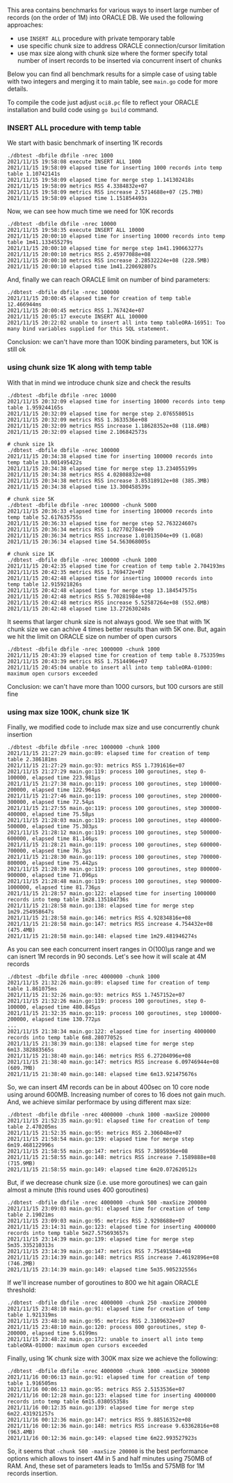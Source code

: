 This area contains benchmarks for various ways to insert large number
of records (on the order of 1M) into ORACLE DB. We used the following
approaches:
- use `INSERT ALL` procedure with private temporary table
- use specific chunk size to address ORACLE connection/cursor limitation
- use max size along with chunk size where the former specify total
number of insert records to be inserted via concurrent insert of chunks

Below you can find all benchmark results for a simple case of using
table with two integers and merging it to main table, see `main.go`
code for more details.

To compile the code just adjust `oci8.pc` file to reflect your ORACLE
installation and build code using `go build` command.

### INSERT ALL procedure with temp table
We start with basic benchmark of inserting 1K records
```
./dbtest -dbfile dbfile -nrec 1000
2021/11/15 19:58:08 execute INSERT ALL 1000
2021/11/15 19:58:09 elapsed time for inserting 1000 records into temp table 1.10742141s
2021/11/15 19:58:09 elapsed time for merge step 1.141302418s
2021/11/15 19:58:09 metrics RSS 4.3384832e+07
2021/11/15 19:58:09 metrics RSS increase 2.5714688e+07 (25.7MB)
2021/11/15 19:58:09 elapsed time 1.151854493s
```

Now, we can see how much time we need for 10K records
```
./dbtest -dbfile dbfile -nrec 10000
2021/11/15 19:58:35 execute INSERT ALL 10000
2021/11/15 20:00:10 elapsed time for inserting 10000 records into temp table 1m41.133455279s
2021/11/15 20:00:10 elapsed time for merge step 1m41.190663277s
2021/11/15 20:00:10 metrics RSS 2.45977088e+08
2021/11/15 20:00:10 metrics RSS increase 2.28532224e+08 (228.5MB)
2021/11/15 20:00:10 elapsed time 1m41.220692807s
```
And, finally we can reach ORACLE limit on number of bind parameters:
```
./dbtest -dbfile dbfile -nrec 100000
2021/11/15 20:00:45 elapsed time for creation of temp table 12.466944ms
2021/11/15 20:00:45 metrics RSS 1.767424e+07
2021/11/15 20:05:17 execute INSERT ALL 100000
2021/11/15 20:22:02 unable to insert all into temp tableORA-16951: Too many bind variables supplied for this SQL statement.
```
Conclusion: we can't have more than 100K binding parameters, but 10K is still ok

### using chunk size 1K along with temp table
With that in mind we introduce chunk size and check the results
```
./dbtest -dbfile dbfile -nrec 10000
2021/11/15 20:32:09 elapsed time for inserting 10000 records into temp table 1.959244165s
2021/11/15 20:32:09 elapsed time for merge step 2.076558051s
2021/11/15 20:32:09 metrics RSS 1.3633536e+08
2021/11/15 20:32:09 metrics RSS increase 1.18628352e+08 (118.6MB)
2021/11/15 20:32:09 elapsed time 2.106842573s
```
```
# chunk size 1k
./dbtest -dbfile dbfile -nrec 100000
2021/11/15 20:34:38 elapsed time for inserting 100000 records into temp table 13.001495422s
2021/11/15 20:34:38 elapsed time for merge step 13.234055199s
2021/11/15 20:34:38 metrics RSS 4.02808832e+08
2021/11/15 20:34:38 metrics RSS increase 3.85318912e+08 (385.3MB)
2021/11/15 20:34:38 elapsed time 13.300458539s
```

```
# chunk size 5K
./dbtest -dbfile dbfile -nrec 100000 -chunk 5000
2021/11/15 20:36:33 elapsed time for inserting 100000 records into temp table 52.617635755s
2021/11/15 20:36:33 elapsed time for merge step 52.763224607s
2021/11/15 20:36:34 metrics RSS 1.027702784e+09
2021/11/15 20:36:34 metrics RSS increase 1.01013504e+09 (1.0GB)
2021/11/15 20:36:34 elapsed time 54.563068005s
```

```
# chunk size 1K
./dbtest -dbfile dbfile -nrec 100000 -chunk 1000
2021/11/15 20:42:35 elapsed time for creation of temp table 2.704193ms
2021/11/15 20:42:35 metrics RSS 1.769472e+07
2021/11/15 20:42:48 elapsed time for inserting 100000 records into temp table 12.915921826s
2021/11/15 20:42:48 elapsed time for merge step 13.184547575s
2021/11/15 20:42:48 metrics RSS 5.70281984e+08
2021/11/15 20:42:48 metrics RSS increase 5.52587264e+08 (552.6MB)
2021/11/15 20:42:48 elapsed time 13.272630248s
```

It seems that larger chunk size is not always good. We see that with 1K
chunk size we can achive 4 times better results than with 5K one.
But, again we hit the limit on ORACLE size on number of open cursors

```
./dbtest -dbfile dbfile -nrec 1000000 -chunk 1000
2021/11/15 20:43:39 elapsed time for creation of temp table 8.753359ms
2021/11/15 20:43:39 metrics RSS 1.7514496e+07
2021/11/15 20:45:04 unable to insert all into temp tableORA-01000: maximum open cursors exceeded
```

Conclusion: we can't have more than 1000 cursors, but 100 cursors are still fine

### using max size 100K, chunk size 1K
Finally, we modified code to include max size and use concurrently chunk
insertion
```
./dbtest -dbfile dbfile -nrec 1000000 -chunk 1000
2021/11/15 21:27:29 main.go:89: elapsed time for creation of temp table 2.386181ms
2021/11/15 21:27:29 main.go:93: metrics RSS 1.7391616e+07
2021/11/15 21:27:29 main.go:119: process 100 goroutines, step 0-100000, elapsed time 223.981µs
2021/11/15 21:27:38 main.go:119: process 100 goroutines, step 100000-200000, elapsed time 122.964µs
2021/11/15 21:27:46 main.go:119: process 100 goroutines, step 200000-300000, elapsed time 72.54µs
2021/11/15 21:27:55 main.go:119: process 100 goroutines, step 300000-400000, elapsed time 75.58µs
2021/11/15 21:28:03 main.go:119: process 100 goroutines, step 400000-500000, elapsed time 75.303µs
2021/11/15 21:28:12 main.go:119: process 100 goroutines, step 500000-600000, elapsed time 81.146µs
2021/11/15 21:28:21 main.go:119: process 100 goroutines, step 600000-700000, elapsed time 76.3µs
2021/11/15 21:28:30 main.go:119: process 100 goroutines, step 700000-800000, elapsed time 75.442µs
2021/11/15 21:28:39 main.go:119: process 100 goroutines, step 800000-900000, elapsed time 71.096µs
2021/11/15 21:28:48 main.go:119: process 100 goroutines, step 900000-1000000, elapsed time 81.736µs
2021/11/15 21:28:57 main.go:122: elapsed time for inserting 1000000 records into temp table 1m28.135184736s
2021/11/15 21:28:58 main.go:138: elapsed time for merge step 1m29.254958647s
2021/11/15 21:28:58 main.go:146: metrics RSS 4.92834816e+08
2021/11/15 21:28:58 main.go:147: metrics RSS increase 4.754432e+08 (475.4MB)
2021/11/15 21:28:58 main.go:148: elapsed time 1m29.481946274s
```
As you can see each concurrent insert ranges in O(100)µs range and we can
isnert 1M records in 90 seconds. Let's see how it will scale at 4M records

```
./dbtest -dbfile dbfile -nrec 4000000 -chunk 1000
2021/11/15 21:32:26 main.go:89: elapsed time for creation of temp table 1.861075ms
2021/11/15 21:32:26 main.go:93: metrics RSS 1.7457152e+07
2021/11/15 21:32:26 main.go:119: process 100 goroutines, step 0-100000, elapsed time 480.845µs
2021/11/15 21:32:35 main.go:119: process 100 goroutines, step 100000-200000, elapsed time 130.772µs
...
2021/11/15 21:38:34 main.go:122: elapsed time for inserting 4000000 records into temp table 6m8.28077052s
2021/11/15 21:38:39 main.go:138: elapsed time for merge step 6m13.382883565s
2021/11/15 21:38:40 main.go:146: metrics RSS 6.27204096e+08
2021/11/15 21:38:40 main.go:147: metrics RSS increase 6.09746944e+08 (609.7MB)
2021/11/15 21:38:40 main.go:148: elapsed time 6m13.921475676s
```
So, we can insert 4M records can be in about 400sec on 10 core node using around 600MB.
Increasing number of cores to 16 does not gain much. And, we achieve
similar performace by using different max size:
```
./dbtest -dbfile dbfile -nrec 4000000 -chunk 1000 -maxSize 200000
2021/11/15 21:52:35 main.go:91: elapsed time for creation of temp table 2.470205ms
2021/11/15 21:52:35 main.go:95: metrics RSS 2.306048e+07
2021/11/15 21:58:54 main.go:139: elapsed time for merge step 6m19.468122996s
2021/11/15 21:58:55 main.go:147: metrics RSS 7.3895936e+08
2021/11/15 21:58:55 main.go:148: metrics RSS increase 7.1589888e+08 (715.9MB)
2021/11/15 21:58:55 main.go:149: elapsed time 6m20.072620512s
```

But, if we decrease chunk size (i.e. use more goroutines) we can gain almost a
minute (this round uses 400 goroutines)
```
./dbtest -dbfile dbfile -nrec 4000000 -chunk 500 -maxSize 200000
2021/11/15 23:09:03 main.go:91: elapsed time for creation of temp table 2.19021ms
2021/11/15 23:09:03 main.go:95: metrics RSS 2.9298688e+07
2021/11/15 23:14:31 main.go:123: elapsed time for inserting 4000000 records into temp table 5m27.575693657s
2021/11/15 23:14:39 main.go:139: elapsed time for merge step 5m35.335210313s
2021/11/15 23:14:39 main.go:147: metrics RSS 7.75491584e+08
2021/11/15 23:14:39 main.go:148: metrics RSS increase 7.46192896e+08 (746.2MB)
2021/11/15 23:14:39 main.go:149: elapsed time 5m35.905232556s
```

If we'll increase number of goroutines to 800 we hit again ORACLE threshold:
```
./dbtest -dbfile dbfile -nrec 4000000 -chunk 250 -maxSize 200000
2021/11/15 23:48:10 main.go:91: elapsed time for creation of temp table 1.921319ms
2021/11/15 23:48:10 main.go:95: metrics RSS 2.3109632e+07
2021/11/15 23:48:10 main.go:120: process 800 goroutines, step 0-200000, elapsed time 5.6199ms
2021/11/15 23:48:22 main.go:172: unable to insert all into temp tableORA-01000: maximum open cursors exceeded
```

Finally, using 1K chunk size with 300K max size we achieve the following:
```
./dbtest -dbfile dbfile -nrec 4000000 -chunk 1000 -maxSize 300000
2021/11/16 00:06:13 main.go:91: elapsed time for creation of temp table 1.916505ms
2021/11/16 00:06:13 main.go:95: metrics RSS 2.5153536e+07
2021/11/16 00:12:28 main.go:123: elapsed time for inserting 4000000 records into temp table 6m15.038055358s
2021/11/16 00:12:35 main.go:139: elapsed time for merge step 6m22.431921257s
2021/11/16 00:12:36 main.go:147: metrics RSS 9.88516352e+08
2021/11/16 00:12:36 main.go:148: metrics RSS increase 9.63362816e+08 (963.4MB)
2021/11/16 00:12:36 main.go:149: elapsed time 6m22.993527923s
```

So, it seems that `-chunk 500 -maxSize 200000` is the best performance options
which allows to insert 4M in 5 and half minutes using 750MB of RAM. And, these
set of parameters leads to 1m15s and 575MB for 1M records insertion.

